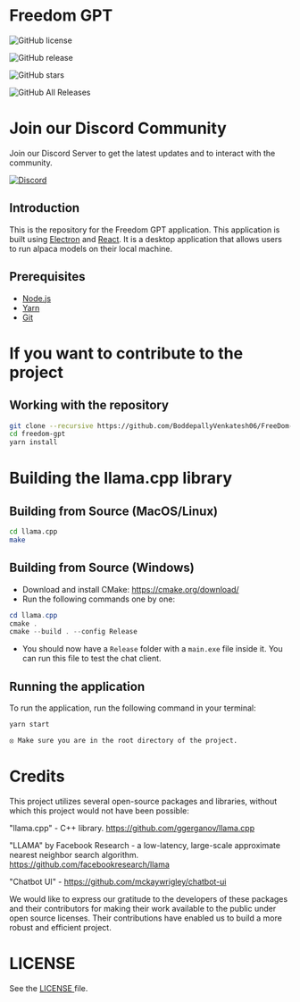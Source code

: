 # Freedom GPT

![GitHub license](https://img.shields.io/badge/license-GNU-blue.svg)

![GitHub release](https://img.shields.io/github/release/ohmplatform/freedom-gpt-electron-app.svg)

![GitHub stars](https://img.shields.io/github/stars/ohmplatform/freedom-gpt-electron-app.svg)

![GitHub All Releases](https://img.shields.io/github/downloads/ohmplatform/freedom-gpt-electron-app/total.svg)

# Join our Discord Community

Join our Discord Server to get the latest updates and to interact with the community.

[![Discord](https://img.shields.io/badge/Discord-%235865F2.svg?style=for-the-badge&logo=discord&logoColor=white)](https://discord.gg/h77wvJS4ga)

## Introduction

This is the repository for the Freedom GPT application. This application is built using
[Electron](https://www.electronjs.org/) and [React](https://reactjs.org/). It is a desktop application that
allows users to run alpaca models on their local machine.

## Prerequisites

- [Node.js](https://nodejs.org/en/download/)
- [Yarn](https://classic.yarnpkg.com/en/docs/install/#windows-stable)
- [Git](https://git-scm.com/downloads)

# If you want to contribute to the project

## Working with the repository

```sh
git clone --recursive https://github.com/BoddepallyVenkatesh06/FreeDom-GPT.git freedom-gpt
cd freedom-gpt
yarn install
```

# Building the llama.cpp library

## Building from Source (MacOS/Linux)

```sh
cd llama.cpp
make
```

## Building from Source (Windows)

- Download and install CMake: <https://cmake.org/download/>
- Run the following commands one by one:

```ps1
cd llama.cpp
cmake .
cmake --build . --config Release
```

- You should now have a `Release` folder with a `main.exe` file inside it. You can run this file to test the chat client.

## Running the application

To run the application, run the following command in your terminal:

```sh
yarn start

⦻ Make sure you are in the root directory of the project.
```

<!-- ## Working Video

https://user-images.githubusercontent.com/54356944/233825525-d95accf3-a26b-4f37-8fc1-6e922f782a66.mov -->

# Credits

This project utilizes several open-source packages and libraries, without which this project would not have been possible:

"llama.cpp" - C++ library. https://github.com/ggerganov/llama.cpp

"LLAMA" by Facebook Research - a low-latency, large-scale approximate nearest neighbor search algorithm. https://github.com/facebookresearch/llama

"Chatbot UI" - https://github.com/mckaywrigley/chatbot-ui

We would like to express our gratitude to the developers of these packages and their contributors for making their work available to the public under open source licenses. Their contributions have enabled us to build a more robust and efficient project.

# LICENSE

See the <a href="/LICENSE"> LICENSE </a>file.
